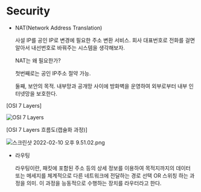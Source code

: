# Security

- NAT(Network Address Translation)
    
    사설 IP를 공인 IP로 변경에 필요한 주소 변환 서비스. 회사 대표번호로 전화를 걸면 알아서 내선번호로 바꿔주는 시스템을 생각해보자.
    
    NAT는 왜 필요한가?
    
    첫번째로는 공인 IP주소 절약 가능. 
    
    둘째, 보안의 목적. 내부망과 공개망 사이에 방화벽을 운영하여 외부로부터 내부 인터넷망을 보호한다. 
    

[OSI 7 Layers]

![OSI 7 Layers](./Image/OSI_7_Layers.png)

[OSI 7 Layers 흐름도(캡슐화 과정)]

![스크린샷 2022-02-10 오후 9.51.02.png](./Image/OSI_7_Layers_Flow.png)

- 라우팅
    
    라우팅이란, 패킷에 포함된 주소 등의 상세 정보를 이용하여 목적지까지의 데이터 또는 메세지를 체계적으로 다른 네트워크에 전달하는 경로 선택 OR 스위칭 하는 과정을 의미. 이 과정을 능동적으로 수행하는 장치를 라우터라고 한다.
